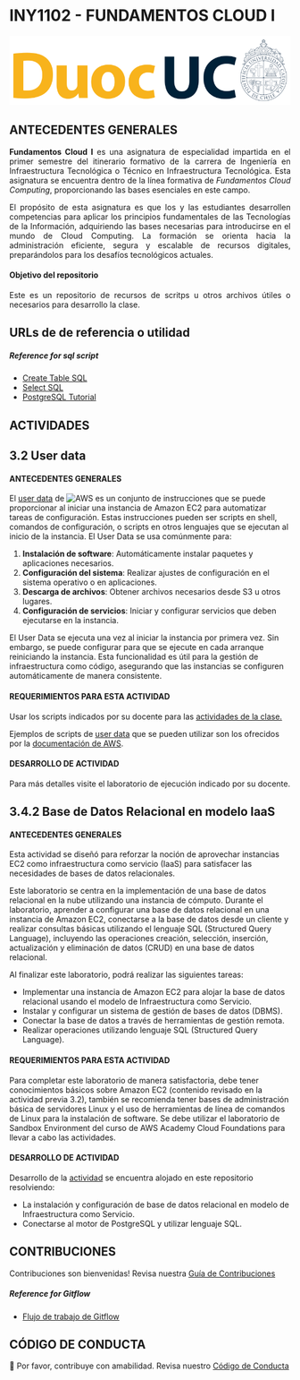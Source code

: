 # INY1102 - FUNDAMENTOS CLOUD I

<p align="left" style="text-align:left;">
  <a href="https://www.duoc.cl/">
    <img alt="Github Universe" src="img/logo.png" width="1040"/>
  </a>
</p>


## ANTECEDENTES GENERALES

<p align="justify"> <strong>Fundamentos Cloud I</strong> es una asignatura de especialidad impartida en el primer semestre del itinerario formativo de la carrera de Ingeniería en Infraestructura Tecnológica o Técnico en Infraestructura Tecnológica. Esta asignatura se encuentra dentro de la línea formativa de <em>Fundamentos Cloud Computing</em>, proporcionando las bases esenciales en este campo. </p>

<p align="justify"> El propósito de esta asignatura es que los y las estudiantes desarrollen competencias para aplicar los principios fundamentales de las Tecnologías de la Información, adquiriendo las bases necesarias para introducirse en el mundo de Cloud Computing. La formación se orienta hacia la administración eficiente, segura y escalable de recursos digitales, preparándolos para los desafíos tecnológicos actuales.</p>

#### Objetivo del repositorio

<p align="justify"> Este es un repositorio de recursos de scritps u otros archivos útiles o necesarios para desarrollo la clase.

## URLs de de referencia o utilidad

##### Reference for sql script

- [Create Table SQL](https://www.geeksforgeeks.org/sql-create-table/)
- [Select SQL](https://www.geeksforgeeks.org/sql-select-query/)
- [PostgreSQL Tutorial](https://www.geeksforgeeks.org/postgresql-tutorial)


## ACTIVIDADES

## 3.2 User data
#### ANTECEDENTES GENERALES

El [user data](https://docs.aws.amazon.com/AWSEC2/latest/UserGuide/user-data.html) de ![AWS](https://img.shields.io/badge/-AWS-FF9900?style=flat-square&logo=aws&logoColor=white) es un conjunto de instrucciones que se puede proporcionar al iniciar una instancia de Amazon EC2 para automatizar tareas de configuración. Estas instrucciones pueden ser scripts en shell, comandos de configuración, o scripts en otros lenguajes que se ejecutan al inicio de la instancia. El User Data se usa comúnmente para:

1. **Instalación de software**: Automáticamente instalar paquetes y aplicaciones necesarios.
2. **Configuración del sistema**: Realizar ajustes de configuración en el sistema operativo o en aplicaciones.
3. **Descarga de archivos**: Obtener archivos necesarios desde S3 u otros lugares.
4. **Configuración de servicios**: Iniciar y configurar servicios que deben ejecutarse en la instancia.

El User Data se ejecuta una vez al iniciar la instancia por primera vez. Sin embargo, se puede configurar para que se ejecute en cada arranque reiniciando la instancia. Esta funcionalidad es útil para la gestión de infraestructura como código, asegurando que las instancias se configuren automáticamente de manera consistente.

#### REQUERIMIENTOS PARA ESTA ACTIVIDAD

Usar los scripts indicados por su docente para las [actividades de la clase.](
https://github.com/Fundacion-Instituto-Profesional-Duoc-UC/INY1103/blob/main/user_data_ea_3.2.sh
)

Ejemplos de scripts de [user data](https://docs.aws.amazon.com/AWSEC2/latest/UserGuide/user-data.html) que se pueden utilizar son los ofrecidos por la [documentación de AWS](https://docs.aws.amazon.com/AWSEC2/latest/UserGuide/user-data.html#user-data-shell-scripts).


#### DESARROLLO DE ACTIVIDAD

Para más detalles visite el laboratorio de ejecución indicado por su docente.

## 3.4.2 Base de Datos Relacional en modelo IaaS                   
#### ANTECEDENTES GENERALES

Esta actividad se diseñó para reforzar la noción de aprovechar instancias EC2 como infraestructura como servicio (IaaS) para satisfacer las necesidades de bases de datos relacionales.

Este laboratorio se centra en la implementación de una base de datos relacional en la nube utilizando una instancia de cómputo. Durante el laboratorio, aprender a configurar una base de datos relacional en una instancia de Amazon EC2, conectarse a la base de datos desde un cliente y realizar consultas básicas utilizando el lenguaje SQL (Structured Query Language), incluyendo las operaciones creación, selección, inserción, actualización y eliminación de datos (CRUD) en una base de datos relacional.

Al finalizar este laboratorio, podrá realizar las siguientes tareas:

- Implementar una instancia de Amazon EC2 para alojar la base de datos relacional usando el modelo de Infraestructura como Servicio.
-	Instalar y configurar un sistema de gestión de bases de datos (DBMS).
-	Conectar la base de datos a través de herramientas de gestión remota.
-	Realizar operaciones utilizando lenguaje SQL (Structured Query Language).


#### REQUERIMIENTOS PARA ESTA ACTIVIDAD

Para completar este laboratorio de manera satisfactoria, debe tener conocimientos básicos sobre Amazon EC2 (contenido revisado en la actividad previa 3.2), también se recomienda tener bases de administración básica de servidores Linux y el uso de herramientas de línea de comandos de Linux para la instalación de software.
Se debe utilizar el laboratorio de Sandbox Environment del curso de AWS Academy Cloud Foundations para llevar a cabo las actividades.


#### DESARROLLO DE ACTIVIDAD

Desarrollo de la [actividad](./postgres_engine/postgres_as_iaas.md) se encuentra alojado en este repositorio resolviendo:

- La instalación y configuración de base de datos relacional en modelo de Infraestructura como Servicio.
- Conectarse al motor de PostgreSQL y utilizar lenguaje SQL.

<!-- Pendient </p> -->


## CONTRIBUCIONES

Contribuciones son bienvenidas! Revisa nuestra [Guía de Contribuciones](./docs/CONTRIBUTING.md)

##### Reference for Gitflow

- [Flujo de trabajo de Gitflow](https://www.atlassian.com/es/git/tutorials/comparing-workflows/gitflow-workflow)

<!-- Todos/das son bienvenidos/das a colaborar aquí usando las prácticas del Gitflow. Los cambios a la rama main deben ser siempre a través de la aprobación de Pull Request. </p> -->

## CÓDIGO DE CONDUCTA

👋 Por favor, contribuye con amabilidad. Revisa nuestro [Código de Conducta](./docs/CODE_OF_CONDUCT.md)